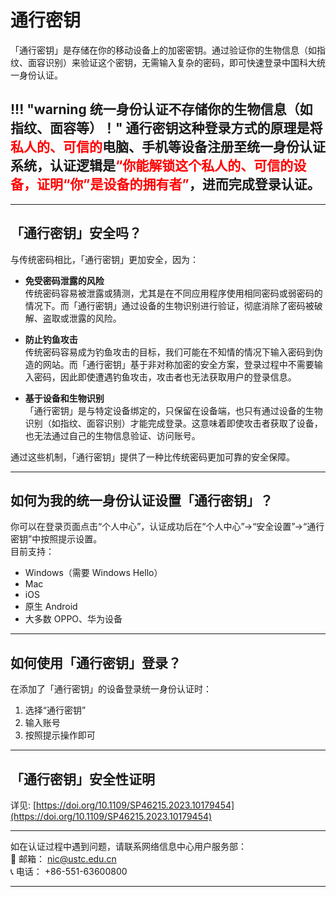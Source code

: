 # 通行密钥

「通行密钥」是存储在你的移动设备上的加密密钥。通过验证你的生物信息（如指纹、面容识别）来验证这个密钥，无需输入复杂的密码，即可快速登录中国科大统一身份认证。

!!! "warning 统一身份认证不存储你的生物信息（如指纹、面容等）！"
    通行密钥这种登录方式的原理是将<span style="color:red">**私人的、可信的**</span>电脑、手机等设备注册至统一身份认证系统，认证逻辑是<span style="color:red">**“你能解锁这个私人的、可信的设备，证明“你”是设备的拥有者”**</span>，进而完成登录认证。
---
---

## 「通行密钥」安全吗？

与传统密码相比，「通行密钥」更加安全，因为：

- **免受密码泄露的风险**  
  传统密码容易被泄露或猜测，尤其是在不同应用程序使用相同密码或弱密码的情况下。而「通行密钥」通过设备的生物识别进行验证，彻底消除了密码被破解、盗取或泄露的风险。

- **防止钓鱼攻击**  
  传统密码容易成为钓鱼攻击的目标，我们可能在不知情的情况下输入密码到伪造的网站。而「通行密钥」基于非对称加密的安全方案，登录过程中不需要输入密码，因此即使遭遇钓鱼攻击，攻击者也无法获取用户的登录信息。

- **基于设备和生物识别**  
  「通行密钥」是与特定设备绑定的，只保留在设备端，也只有通过设备的生物识别（如指纹、面容识别）才能完成登录。这意味着即使攻击者获取了设备，也无法通过自己的生物信息验证、访问账号。

通过这些机制，「通行密钥」提供了一种比传统密码更加可靠的安全保障。

---

## 如何为我的统一身份认证设置「通行密钥」？

你可以在登录页面点击“个人中心”，认证成功后在“个人中心”→“安全设置”→“通行密钥”中按照提示设置。  
目前支持：

- Windows（需要 Windows Hello）
- Mac
- iOS
- 原生 Android
- 大多数 OPPO、华为设备

---

## 如何使用「通行密钥」登录？

在添加了「通行密钥」的设备登录统一身份认证时：

1. 选择“通行密钥”
2. 输入账号
3. 按照提示操作即可

---

## 「通行密钥」安全性证明

详见: [https://doi.org/10.1109/SP46215.2023.10179454](https://doi.org/10.1109/SP46215.2023.10179454)

---

如在认证过程中遇到问题，请联系网络信息中心用户服务部：  
📧 邮箱： [nic@ustc.edu.cn](mailto:nic@ustc.edu.cn)  
📞 电话： +86-551-63600800

---
